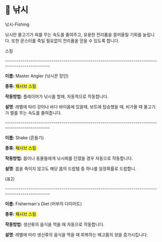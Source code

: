 # 🎣 낚시

낚시-Fishing



낚시란 물고기가 찌를 무는 속도를 줄여주고, 유용한 전리품을 끌어올릴 기회를 늘립니다. 또한 몬스터를 죽일 필요없이 전리품을 얻을 수 있도록 합니다.



스킬

\-----------------------------------------------------------------------------------------------------

**이름:** Master Angler (낚시꾼 장인)

**종류:** <mark style="color:blue;">패시브 스킬</mark>

**작동방법:** 플레이어가 낚시를 할때, 자동적으로 작동합니다.

**설명**: 레벨에 따라 강이나 바다 바이옴에 있을때, 보트에 탑승했을 때, 비가올 때 물고기가 찔를 무는 속도를 줄여줍니다.

\-----------------------------------------------------------------------------------------------------

**이름:** Shake (흔들기)

**종류:** <mark style="color:blue;">패시브 스킬</mark>

**작동방법:** 몹이나 동물들에게 낚시찌를 던졌을 경우 자동으로 작동합니다.

**설명**: 몹을 죽이지 않고도 해당 몹의 드랍템 중 하나를 일정확률로 드랍합니.

(표2)

\-----------------------------------------------------------------------------------------------------

**이름:** Fisherman's Diet (어부의 다이어트)

**종류:** <mark style="color:blue;">패시브 스킬</mark>

**작동방법:** 생선류의 음식을 먹을 때 자동으로 작동합니다.

**설명**: 레벨에 따라 생선류의 음식을 먹을 때 회복하는 배고픔의 양을 증가시킵니다.


